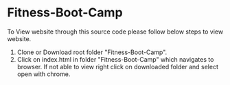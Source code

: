 # Fitness-Boot-Camp
To View website through this source code please follow below steps to view website.

1) Clone or Download root folder "Fitness-Boot-Camp".
2) Click on index.html in folder "Fitness-Boot-Camp" which navigates to browser. If not able to view right click on downloaded folder and select open with chrome.
